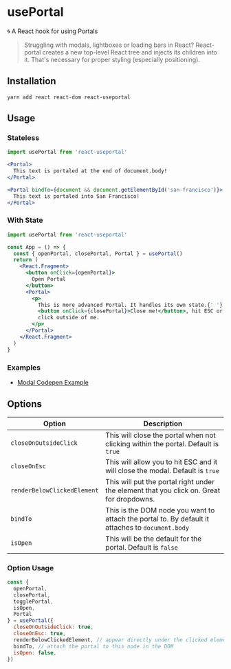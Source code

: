 # usePortal
🌀 A React hook for using Portals

> Struggling with modals, lightboxes or loading bars in React? React-portal creates a new top-level React tree and injects its children into it. That's necessary for proper styling (especially positioning).

Installation
------------

```shell
yarn add react react-dom react-useportal
```

Usage
-----

### Stateless
```jsx 
import usePortal from 'react-useportal'

<Portal>
  This text is portaled at the end of document.body!
</Portal>

<Portal bindTo={document && document.getElementById('san-francisco')}>
  This text is portaled into San Francisco!
</Portal>
```

### With State



```jsx 
import usePortal from 'react-useportal'

const App = () => {
  const { openPortal, closePortal, Portal } = usePortal()
  return (
    <React.Fragment>
      <button onClick={openPortal}>
        Open Portal
      </button>
      <Portal>
        <p>
          This is more advanced Portal. It handles its own state.{' '}
          <button onClick={closePortal}>Close me!</button>, hit ESC or
          click outside of me.
        </p>
      </Portal>
    </React.Fragment>
  )
}
```

### Examples
- [Modal Codepen Example](https://codepen.io/alex-cory/pen/zeJxOo?editors=0010)

Options
-----
| Option                | Description                                                                              |
| --------------------- | ---------------------------------------------------------------------------------------- |
| `closeOnOutsideClick` | This will close the portal when not clicking within the portal. Default is `true` |
| `closeOnEsc`   | This will allow you to hit ESC and it will close the modal. Default is `true`    |
| `renderBelowClickedElement` | This will put the portal right under the element that you click on. Great for dropdowns. |
| `bindTo` | This is the DOM node you want to attach the portal to. By default it attaches to `document.body` |
| `isOpen` | This will be the default for the portal. Default is `false` |

### Option Usage
```js
const {
  openPortal,
  closePortal,
  togglePortal,
  isOpen,
  Portal
} = usePortal({
  closeOnOutsideClick: true,
  closeOnEsc: true,
  renderBelowClickedElement, // appear directly under the clicked element/node in the DOM
  bindTo, // attach the portal to this node in the DOM
  isOpen: false,
})
```
